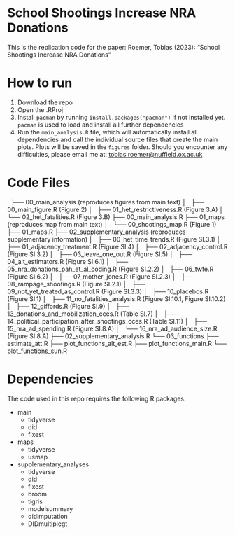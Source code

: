 # School Shootings Increase NRA Donations
This is the replication code for the paper: Roemer, Tobias (2023): “School Shootings Increase NRA Donations”

# How to run
1. Download the repo
2. Open the .RProj
3. Install `pacman` by running `install.packages("pacman")` if not installed yet. `pacman` is used to load and install all further dependencies
4. Run the `main_analysis.R` file, which will automatically install all dependencies and call the individual source files that create the main plots. Plots will be saved in the `figures` folder. Should you encounter any difficulties, please email me at: tobias.roemer@nuffield.ox.ac.uk

# Code Files
.
├── 00_main_analysis (reproduces figures from main text)
│   ├── 00_main_figure.R (Figure 2)
│   ├── 01_het_restrictiveness.R (Figure 3.A)
│   └── 02_het_fatalities.R (Figure 3.B)
├── 00_main_analysis.R
├── 01_maps (reproduces map from main text)
│   └── 00_shootings_map.R (Figure 1)
├── 01_maps.R
├── 02_supplementary_analysis (reproduces supplementary information)
│   ├── 00_het_time_trends.R (Figure SI.3.1)
│   ├── 01_adjacency_treatment.R (Figure SI.4)
│   ├── 02_adjacency_control.R (Figure SI.3.2)
│   ├── 03_leave_one_out.R (Figure SI.5)
│   ├── 04_alt_estimators.R (Figure SI.6.1)
│   ├── 05_nra_donations_pah_et_al_coding.R (Figure SI.2.2)
│   ├── 06_twfe.R (Figure SI.6.2)
│   ├── 07_mother_jones.R (Figure SI.2.3)
│   ├── 08_rampage_shootings.R (Figure SI.2.1)
│   ├── 09_not_yet_treated_as_control.R (Figure SI.3.3)
│   ├── 10_placebos.R (Figure SI.1)
│   ├── 11_no_fatalities_analysis.R (Figure SI.10.1, Figure SI.10.2)
│   ├── 12_giffords.R (Figure SI.9)
│   ├── 13_donations_and_mobilization_cces.R (Table SI.7)
│   ├── 14_political_participation_after_shootings_cces.R (Table SI.11)
│   ├── 15_nra_ad_spending.R (Figure SI.8.A)
│   └── 16_nra_ad_audience_size.R (Figure SI.8.A)
├── 02_supplementary_analysis.R
└── 03_functions
    ├── estimate_att.R
    ├── plot_functions_alt_est.R
    ├── plot_functions_main.R
    └── plot_functions_sun.R

# Dependencies
The code used in this repo requires the following R packages:
- main
	- tidyverse
	- did
	- fixest
- maps
	- tidyverse
	- usmap
- supplementary_analyses
	- tidyverse
	- did
	- fixest
	- broom
	- tigris
	- modelsummary
	- didimputation
	- DIDmultiplegt